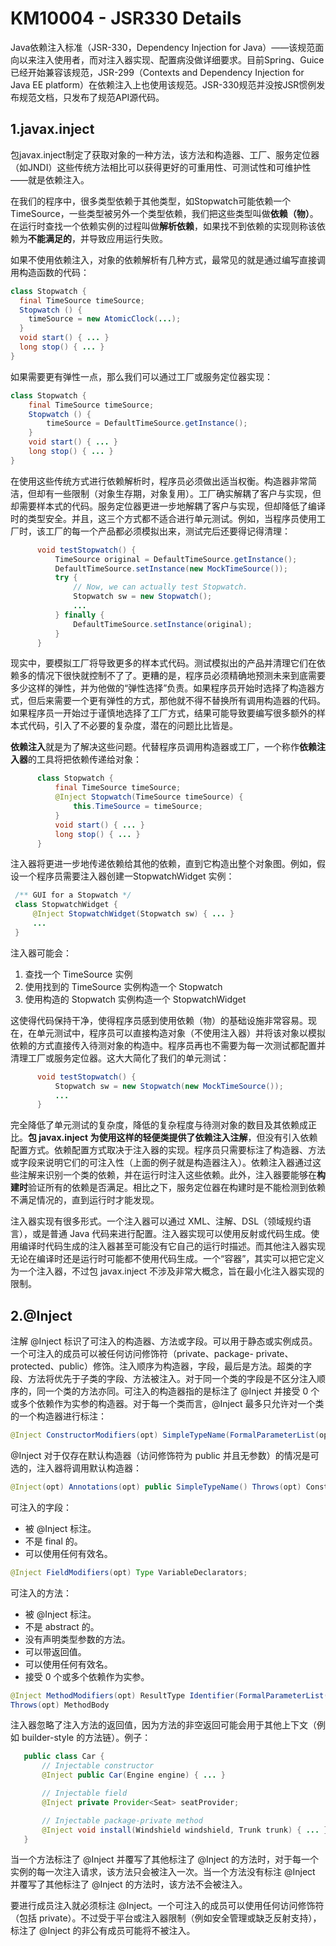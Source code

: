 # KM10004 - JSR330 Details

Java依赖注入标准（JSR-330，Dependency Injection for Java）——该规范面向以来注入使用者，而对注入器实现、配置病没做详细要求。目前Spring、Guice已经开始兼容该规范，JSR-299（Contexts and Dependency Injection for Java EE platform）在依赖注入上也使用该规范。JSR-330规范并没按JSR惯例发布规范文档，只发布了规范API源代码。

## 1.javax.inject

包javax.inject制定了获取对象的一种方法，该方法和构造器、工厂、服务定位器（如JNDI）这些传统方法相比可以获得更好的可重用性、可测试性和可维护性——就是依赖注入。

在我们的程序中，很多类型依赖于其他类型，如Stopwatch可能依赖一个TimeSource，一些类型被另外一个类型依赖，我们把这些类型叫做**依赖（物）**。在运行时查找一个依赖实例的过程叫做**解析依赖**，如果找不到依赖的实现则称该依赖为**不能满足的**，并导致应用运行失败。

如果不使用依赖注入，对象的依赖解析有几种方式，最常见的就是通过编写直接调用构造函数的代码：

```java
class Stopwatch {
  final TimeSource timeSource;
  Stopwatch () {
    timeSource = new AtomicClock(...);
  }
  void start() { ... }
  long stop() { ... }
}
```

如果需要更有弹性一点，那么我们可以通过工厂或服务定位器实现：

```java
class Stopwatch { 
    final TimeSource timeSource; 
    Stopwatch () { 
        timeSource = DefaultTimeSource.getInstance(); 
    } 
    void start() { ... } 
    long stop() { ... } 
}
```

在使用这些传统方式进行依赖解析时，程序员必须做出适当权衡。构造器非常简洁，但却有一些限制（对象生存期，对象复用）。工厂确实解耦了客户与实现，但却需要样本式的代码。服务定位器更进一步地解耦了客户与实现，但却降低了编译时的类型安全。并且，这三个方式都不适合进行单元测试。例如，当程序员使用工厂时，该工厂的每一个产品都必须模拟出来，测试完后还要得记得清理：

```java
      void testStopwatch() { 
          TimeSource original = DefaultTimeSource.getInstance(); 
          DefaultTimeSource.setInstance(new MockTimeSource()); 
          try { 
              // Now, we can actually test Stopwatch. 
              Stopwatch sw = new Stopwatch(); 
              ... 
          } finally { 
              DefaultTimeSource.setInstance(original); 
          } 
      }
```

现实中，要模拟工厂将导致更多的样本式代码。测试模拟出的产品并清理它们在依赖多的情况下很快就控制不了了。更糟的是，程序员必须精确地预测未来到底需要多少这样的弹性，并为他做的“弹性选择”负责。如果程序员开始时选择了构造器方式，但后来需要一个更有弹性的方式，那他就不得不替换所有调用构造器的代码。如果程序员一开始过于谨慎地选择了工厂方式，结果可能导致要编写很多额外的样本式代码，引入了不必要的复杂度，潜在的问题比比皆是。

**依赖注入**就是为了解决这些问题。代替程序员调用构造器或工厂，一个称作**依赖注入器**的工具将把依赖传递给对象：

```java
      class Stopwatch { 
          final TimeSource timeSource; 
          @Inject Stopwatch(TimeSource timeSource) { 
              this.TimeSource = timeSource; 
          } 
          void start() { ... } 
          long stop() { ... } 
      }
```

注入器将更进一步地传递依赖给其他的依赖，直到它构造出整个对象图。例如，假设一个程序员需要注入器创建一StopwatchWidget 实例：

```java
 /** GUI for a Stopwatch */ 
 class StopwatchWidget { 
     @Inject StopwatchWidget(Stopwatch sw) { ... } 
     ... 
 }
```

注入器可能会：

1. 查找一个 TimeSource 实例
2. 使用找到的 TimeSource 实例构造一个 Stopwatch
3. 使用构造的 Stopwatch 实例构造一个 StopwatchWidget

这使得代码保持干净，使得程序员感到使用依赖（物）的基础设施非常容易。现在，在单元测试中，程序员可以直接构造对象（不使用注入器）并将该对象以模拟依赖的方式直接传入待测对象的构造中。程序员再也不需要为每一次测试都配置并清理工厂或服务定位器。这大大简化了我们的单元测试：

```java
      void testStopwatch() { 
          Stopwatch sw = new Stopwatch(new MockTimeSource()); 
          ... 
      }
```

完全降低了单元测试的复杂度，降低的复杂程度与待测对象的数目及其依赖成正比。**包 javax.inject 为使用这样的轻便类提供了依赖注入注解**，但没有引入依赖配置方式。依赖配置方式取决于注入器的实现。程序员只需要标注了构造器、方法或字段来说明它们的可注入性（上面的例子就是构造器注入）。依赖注入器通过这些注解来识别一个类的依赖，并在运行时注入这些依赖。此外，注入器要能够在**构建时**验证所有的依赖是否满足。相比之下，服务定位器在构建时是不能检测到依赖不满足情况的，直到运行时才能发现。

注入器实现有很多形式。一个注入器可以通过 XML、注解、DSL（领域规约语言），或是普通 Java 代码来进行配置。注入器实现可以使用反射或代码生成。使用编译时代码生成的注入器甚至可能没有它自己的运行时描述。而其他注入器实现无论在编译时还是运行时可能都不使用代码生成。一个“容器”，其实可以把它定义为一个注入器，不过包 javax.inject 不涉及非常大概念，旨在最小化注入器实现的限制。

## 2.@Inject

注解 @Inject 标识了可注入的构造器、方法或字段。可以用于静态或实例成员。一个可注入的成员可以被任何访问修饰符（private、package- private、protected、public）修饰。注入顺序为构造器，字段，最后是方法。超类的字段、方法将优先于子类的字段、方法被注入。对于同一个类的字段是不区分注入顺序的，同一个类的方法亦同。可注入的构造器指的是标注了 @Inject 并接受 0 个或多个依赖作为实参的构造器。对于每一个类而言，@Inject 最多只允许对一个类的一个构造器进行标注：

```java
@Inject ConstructorModifiers(opt) SimpleTypeName(FormalParameterList(opt)) Throws(opt) ConstructorBody
```

@Inject 对于仅存在默认构造器（访问修饰符为 public 并且无参数）的情况是可选的，注入器将调用默认构造器：

```java
@Inject(opt) Annotations(opt) public SimpleTypeName() Throws(opt) ConstructorBody
```

可注入的字段：

* 被 @Inject 标注。
* 不是 final 的。
* 可以使用任何有效名。

```java
@Inject FieldModifiers(opt) Type VariableDeclarators;
```

可注入的方法：

* 被 @Inject 标注。
* 不是 abstract 的。
* 没有声明类型参数的方法。
* 可以带返回值。
* 可以使用任何有效名。
* 接受 0 个或多个依赖作为实参。

```java
@Inject MethodModifiers(opt) ResultType Identifier(FormalParameterList(opt)) 
Throws(opt) MethodBody
```

注入器忽略了注入方法的返回值，因为方法的非空返回可能会用于其他上下文（例如 builder-style 的方法链）。例子：

```java
   public class Car { 
       // Injectable constructor 
       @Inject public Car(Engine engine) { ... } 

       // Injectable field 
       @Inject private Provider<Seat> seatProvider; 

       // Injectable package-private method 
       @Inject void install(Windshield windshield, Trunk trunk) { ... } 
   }
```

当一个方法标注了 @Inject 并覆写了其他标注了 @Inject 的方法时，对于每一个实例的每一次注入请求，该方法只会被注入一次。当一个方法没有标注 @Inject 并覆写了其他标注了 @Inject 的方法时，该方法不会被注入。

要进行成员注入就必须标注 @Inject。一个可注入的成员可以使用任何访问修饰符（包括 private）。不过受于平台或注入器限制（例如安全管理或缺乏反射支持），标注了 @Inject 的非公有成员可能将不被注入。

